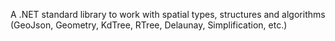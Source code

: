 ﻿A .NET standard library to work with spatial types, structures and algorithms (GeoJson, Geometry, KdTree, RTree, Delaunay, Simplification, etc.)